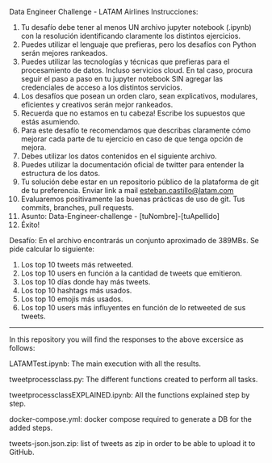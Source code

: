 Data Engineer Challenge - LATAM Airlines
Instrucciones:
1. Tu desafío debe tener al menos UN archivo jupyter notebook (.ipynb) con la resolución identificando claramente los distintos ejercicios.
2. Puedes utilizar el lenguaje que prefieras, pero los desafíos con Python serán mejores rankeados.
3. Puedes utilizar las tecnologías y técnicas que prefieras para el procesamiento de datos. Incluso servicios cloud. En tal caso, procura seguir el paso a paso en tu jupyter notebook SIN agregar las credenciales de acceso a los distintos servicios.
4. Los desafíos que posean un orden claro, sean explicativos, modulares, eficientes y creativos serán mejor rankeados.
5. Recuerda que no estamos en tu cabeza! Escribe los supuestos que estás asumiendo.
6. Para este desafío te recomendamos que describas claramente cómo mejorar cada parte
de tu ejercicio en caso de que tenga opción de mejora.
7. Debes utilizar los datos contenidos en el siguiente archivo.
8. Puedes utilizar la documentación oficial de twitter para entender la estructura de los
datos.
9. Tu solución debe estar en un repositorio público de la plataforma de git de tu
preferencia. Enviar link a mail esteban.castillo@latam.com
10. Evaluaremos positivamente las buenas prácticas de uso de git. Tus commits, branches,
pull requests.
11. Asunto: Data-Engineer-challenge - [tuNombre]-[tuApellido]
12. Éxito!
   
 Desafío:
En el archivo encontrarás un conjunto aproximado de 389MBs. Se pide calcular lo siguiente:
1. Los top 10 tweets más retweeted.
2. Los top 10 users en función a la cantidad de tweets que emitieron.
3. Los top 10 días donde hay más tweets.
4. Los top 10 hashtags más usados.
5. Los top 10 emojis más usados.
6. Los top 10 users más influyentes en función de lo retweeted de sus tweets.





------------------------------------------------



In this repository you will find the responses to the above excersice as follows:

LATAMTest.ipynb: The main execution with all the results.

tweetprocessclass.py: The different functions created to perform all tasks.

tweetprocessclassEXPLAINED.ipynb: All the functions explained step by step.

docker-compose.yml: docker compose required to generate a DB for the added steps.

tweets-json.json.zip: list of tweets as zip in order to be able to upload it to GitHub.
